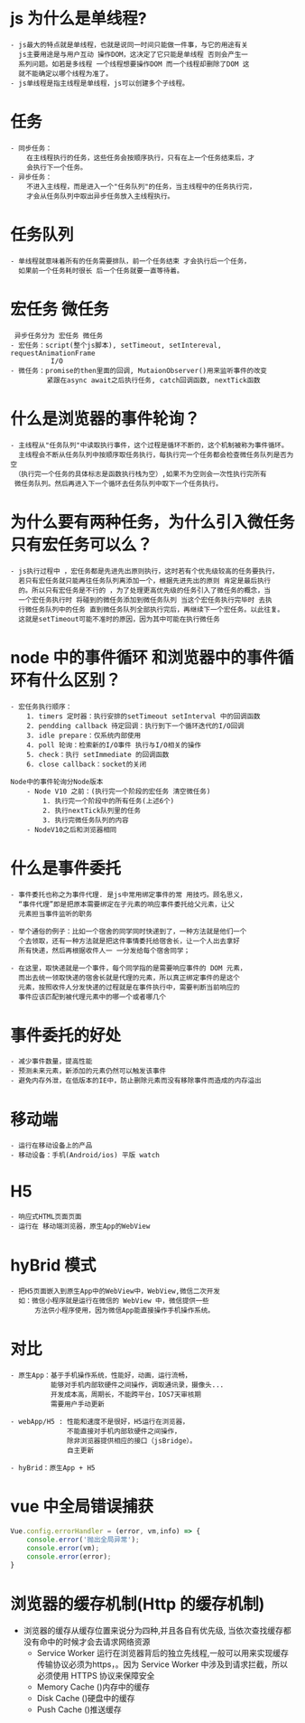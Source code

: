 # js 为什么是单线程?

    - js最大的特点就是单线程，也就是说同一时间只能做一件事，与它的用途有关
      js主要用途是与用户互动 操作DOM，这决定了它只能是单线程 否则会产生一
      系列问题。如若是多线程 一个线程想要操作DOM 而一个线程却删除了DOM 这
      就不能确定以哪个线程为准了。
    - js单线程是指主线程是单线程，js可以创建多个子线程。

# 任务

    - 同步任务：
        在主线程执行的任务，这些任务会按顺序执行，只有在上一个任务结束后，才
        会执行下一个任务。
    - 异步任务：
        不进入主线程，而是进入一个"任务队列"的任务，当主线程中的任务执行完，
        才会从任务队列中取出异步任务放入主线程执行。

# 任务队列

    - 单线程就意味着所有的任务需要排队，前一个任务结束 才会执行后一个任务，
      如果前一个任务耗时很长 后一个任务就要一直等待着。

# 宏任务 微任务

     异步任务分为 宏任务 微任务
    - 宏任务：script(整个js脚本), setTimeout, setIntereval, requestAnimationFrame
              I/O
    - 微任务：promise的then里面的回调, MutaionObserver()用来监听事件的改变
             紧跟在async await之后执行任务, catch回调函数, nextTick函数

# 什么是浏览器的事件轮询？

    - 主线程从"任务队列"中读取执行事件，这个过程是循环不断的，这个机制被称为事件循环。
      主线程会不断从任务队列中按顺序取任务执行，每执行完一个任务都会检查微任务队列是否为空
     （执行完一个任务的具体标志是函数执行栈为空）,如果不为空则会一次性执行完所有
     微任务队列。然后再进入下一个循环去任务队列中取下一个任务执行。

# 为什么要有两种任务，为什么引入微任务 只有宏任务可以么？

    - js执行过程中 ，宏任务都是先进先出原则执行，这时若有个优先级较高的任务要执行，
      若只有宏任务就只能再往任务队列离添加一个，根据先进先出的原则 肯定是最后执行
      的。所以只有宏任务是不行的 ，为了处理更高优先级的任务引入了微任务的概念，当
      一个宏任务执行时 将碰到的微任务添加到微任务队列 当这个宏任务执行完毕时 去执
      行微任务队列中的任务 直到微任务队列全部执行完后，再继续下一个宏任务。以此往复。
      这就是setTimeout可能不准时的原因，因为其中可能在执行微任务

# node 中的事件循环 和浏览器中的事件循环有什么区别？

    - 宏任务执行顺序：
        1. timers 定时器：执行安排的setTimeout setInterval 中的回调函数
        2. pendding callback 待定回调：执行到下一个循环迭代的I/O回调
        3. idle prepare：仅系统内部使用
        4. poll 轮询：检索新的I/O事件 执行与I/O相关的操作
        5. check：执行 setImmediate 的回调函数
        6. close callback：socket的关闭

    Node中的事件轮询分Node版本
        - Node V10 之前：(执行完一个阶段的宏任务 清空微任务)
            1. 执行完一个阶段中的所有任务(上述6个)
            2. 执行nextTick队列里的任务
            3. 执行完微任务队列的内容
        - NodeV10之后和浏览器相同

# 什么是事件委托

    - 事件委托也称之为事件代理. 是js中常用绑定事件的常 用技巧。顾名思义，
      “事件代理”即是把原本需要绑定在子元素的响应事件委托给父元素，让父
      元素担当事件监听的职务

    - 举个通俗的例子：比如一个宿舍的同学同时快递到了，一种方法就是他们一个
      个去领取，还有一种方法就是把这件事情委托给宿舍长，让一个人出去拿好
      所有快递，然后再根据收件人一 一分发给每个宿舍同学；

    - 在这里，取快递就是一个事件，每个同学指的是需要响应事件的 DOM 元素，
      而出去统一领取快递的宿舍长就是代理的元素，所以真正绑定事件的是这个
      元素，按照收件人分发快递的过程就是在事件执行中，需要判断当前响应的
      事件应该匹配到被代理元素中的哪一个或者哪几个

# 事件委托的好处

    - 减少事件数量，提高性能
    - 预测未来元素，新添加的元素仍然可以触发该事件
    - 避免内存外泄，在低版本的IE中，防止删除元素而没有移除事件而造成的内存溢出

# 移动端

    - 运行在移动设备上的产品
    - 移动设备：手机(Android/ios) 平版 watch

# H5

    - 响应式HTML页面页面
    - 运行在 移动端浏览器，原生App的WebView

# hyBrid 模式

    - 把H5页面嵌入到原生App中的WebView中，WebView,微信二次开发
      如：微信小程序就是运行在微信的 WebView 中，微信提供一些
          方法供小程序使用，因为微信App能直接操作手机操作系统。

# 对比

    - 原生App：基于手机操作系统，性能好，动画，运行流畅，
              能够对手机内部软硬件之间操作，调取通讯录，摄像头...
              开发成本高，周期长，不能跨平台，IOS7天审核期
              需要用户手动更新

    - webApp/H5 : 性能和速度不是很好，H5运行在浏览器，
                  不能直接对手机内部软硬件之间操作，
                  除非浏览器提供相应的接口（jsBridge）。
                  自主更新

    - hyBrid：原生App + H5

# vue 中全局错误捕获

```javaScript
Vue.config.errorHandler = (error, vm,info) => {
    console.error('抛出全局异常');
    console.error(vm);
    console.error(error);
}
```

# 浏览器的缓存机制(Http 的缓存机制)

* 浏览器的缓存从缓存位置来说分为四种,并且各自有优先级,
  当依次查找缓存都没有命中的时候才会去请求网络资源
   - Service Worker
      运行在浏览器背后的独立先线程,一般可以用来实现缓存
      传输协议必须为https，。因为 Service Worker 中涉及到请求拦截，所以必须使用 HTTPS 协议来保障安全
   - Memory Cache ()内存中的缓存
   - Disk Cache ()硬盘中的缓存
   - Push Cache ()推送缓存 


